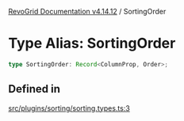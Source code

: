[RevoGrid Documentation v4.14.12](README.md) / SortingOrder

# Type Alias: SortingOrder

```ts
type SortingOrder: Record<ColumnProp, Order>;
```

## Defined in

[src/plugins/sorting/sorting.types.ts:3](https://github.com/revolist/revogrid/blob/ee1081dbd910f211c490863a4b642535e5dce01e/src/plugins/sorting/sorting.types.ts#L3)
